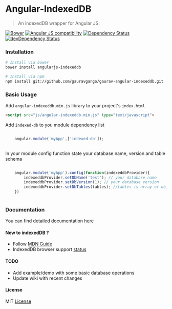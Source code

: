 # Angular-IndexedDB

> An indexedDB wrapper for Angular JS.

[![Bower](https://img.shields.io/bower/v/angularjs-indexeddb.svg)]()
[![Angular JS compatibility](https://img.shields.io/badge/angular->=1.2.x-green.svg)]()
[![Dependency Status](https://david-dm.org/gauravgango/gaurav-angular-indexeddb.svg)](https://david-dm.org/gauravgango/gaurav-angular-indexeddb)
[![devDependency Status](https://david-dm.org/gauravgango/gaurav-angular-indexeddb/dev-status.svg)](https://david-dm.org/gauravgango/gaurav-angular-indexeddb#info=devDependencies)


### Installation

```bash
# Install via bower
bower install angularjs-indexeddb

# Install via npm
npm install git://github.com/gauravgango/gaurav-angular-indexeddb.git
```

### Basic Usage

Add ```angular-indexeddb.min.js``` library to your project's ```index.html```

```html
<script src="js/angular-indexeddb.min.js" type="text/javascript">
```

Add ```indexed-db``` to you module dependency list

````javascript

    angular.module('myApp',['indexed-db']);
    
````

In your module config function state your database name, version and table schema

````javascript

    angular.module('myApp').config(function(indexeddbProvider){
        indexeddbProvider.setDbName('test'); // your database name
        indexeddbProvider.setDbVersion(1); // your database version
        indexeddbProvider.setDbTables(tables); //tables is array of objects contains your schema for various tables
    })
    
````

### Documentation
You can find detailed documentation [here](https://github.com/gauravgango/gaurav-angular-indexeddb/wiki)


#### New to indexedDB ?
* Follow [MDN Guide](https://developer.mozilla.org/en-US/docs/Web/API/IndexedDB_API)
* IndexedDB browser support [status](http://caniuse.com/#feat=indexeddb)


#### TODO
* Add example/demo with some basic database operations
* Update wiki with recent changes


#### License
MIT [License](LICENSE.txt)
